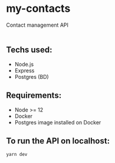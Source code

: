 # my-contacts
Contact management API
<br />
<br />
<h2>Techs used:</h2>
<ul>
  <li>Node.js</li> 
  <li>Express</li>
  <li>Postgres (BD)</li>
</ul>

<h2>Requirements:</h2>
<ul>
  <li>Node >= 12</li> 
  <li>Docker</li>
  <li>Postgres image installed on Docker</li>
</ul>

<h2>To run the API on localhost:</h2>

<code>yarn dev</code>
